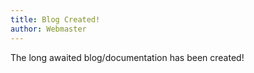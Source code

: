 ```yaml
---
title: Blog Created!
author: Webmaster
---
```


The long awaited blog/documentation has been created!
